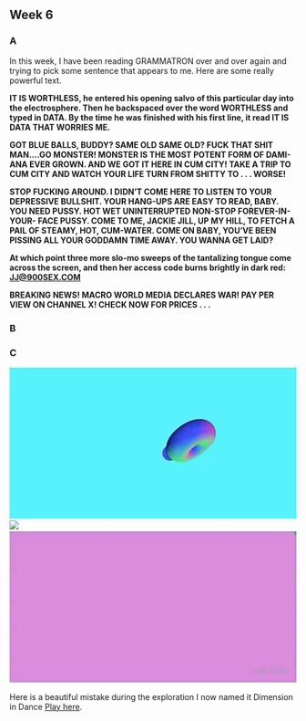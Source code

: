 ## Week 6

### A

In this week, I have been reading GRAMMATRON over and over again and trying to pick some sentence that appears to me. Here are some really powerful text.

**IT IS WORTHLESS, he entered his opening salvo of this particular day into the electrosphere. Then he backspaced over the word WORTHLESS and typed in DATA. By the time he was finished with his first line, it read IT IS DATA THAT WORRIES ME.**

**GOT BLUE BALLS, BUDDY? SAME OLD SAME OLD? FUCK THAT SHIT MAN....GO MONSTER! MONSTER IS THE MOST POTENT FORM OF DAMI- ANA EVER GROWN. AND WE GOT IT HERE IN CUM CITY! TAKE A TRIP TO CUM CITY AND WATCH YOUR LIFE TURN FROM SHITTY TO . . . WORSE!**

**STOP FUCKING AROUND. I DIDN’T COME HERE TO LISTEN TO YOUR DEPRESSIVE BULLSHIT. YOUR HANG-UPS ARE EASY TO READ, BABY. YOU NEED PUSSY. HOT WET UNINTERRUPTED NON-STOP FOREVER-IN-YOUR- FACE PUSSY. COME TO ME, JACKIE JILL, UP MY HILL, TO FETCH A PAIL OF STEAMY, HOT, CUM-WATER. COME ON BABY, YOU’VE BEEN PISSING ALL YOUR GODDAMN TIME AWAY. YOU WANNA GET LAID?**

**At which point three more slo-mo sweeps of the tantalizing tongue come across the screen, and then her access code burns brightly in dark red: JJ@900SEX.COM**

**BREAKING NEWS!
MACRO WORLD MEDIA DECLARES WAR! PAY PER VIEW ON CHANNEL X! CHECK NOW FOR PRICES . . .**


### B

### C

![](https://github.com/Raymondvonz/CodeWords/blob/master/W6/Sep-23-2020%2023-49-23.gif)
![](https://github.com/Raymondvonz/CodeWords/blob/master/W6/Sep-24-2020%2000-14-34.gif)
![](https://github.com/Raymondvonz/CodeWords/blob/master/W6/Sep-24-2020%2000-14-46.gif)

Here is a beautiful mistake during the exploration 
I now named it Dimension in Dance
[Play here](https://raymondvonz.github.io/CodeWords/W6/sketch_3d/).
